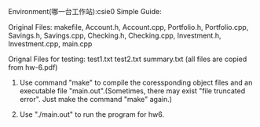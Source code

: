 Environment(哪一台工作站):csie0
Simple Guide:

Original Files:
makefile, Account.h, Account.cpp, Portfolio.h, Portfolio.cpp, Savings.h, Savings.cpp, Checking.h, Checking.cpp, Investment.h, Investment.cpp, main.cpp

Orignal Files for testing:
test1.txt test2.txt summary.txt (all files are copied from hw-6.pdf)

1. Use command "make" to compile the coressponding object files and an executable file "main.out".(Sometimes, there may exist "file truncated error". Just make the command "make" again.)

2. Use "./main.out" to run the program for hw6.
  